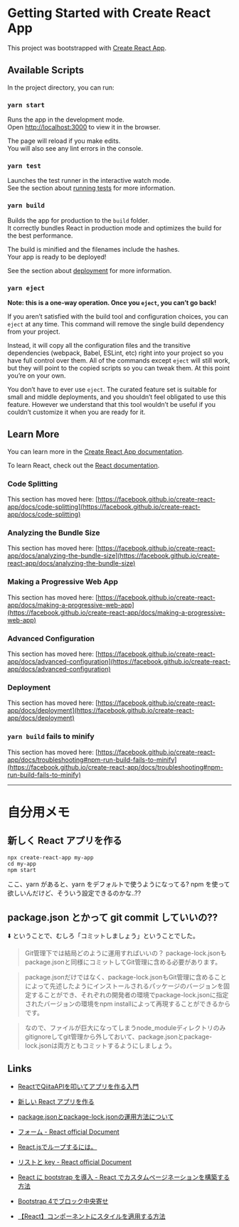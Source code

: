 # Getting Started with Create React App

This project was bootstrapped with [Create React App](https://github.com/facebook/create-react-app).

## Available Scripts

In the project directory, you can run:

### `yarn start`

Runs the app in the development mode.\
Open [http://localhost:3000](http://localhost:3000) to view it in the browser.

The page will reload if you make edits.\
You will also see any lint errors in the console.

### `yarn test`

Launches the test runner in the interactive watch mode.\
See the section about [running tests](https://facebook.github.io/create-react-app/docs/running-tests) for more information.

### `yarn build`

Builds the app for production to the `build` folder.\
It correctly bundles React in production mode and optimizes the build for the best performance.

The build is minified and the filenames include the hashes.\
Your app is ready to be deployed!

See the section about [deployment](https://facebook.github.io/create-react-app/docs/deployment) for more information.

### `yarn eject`

**Note: this is a one-way operation. Once you `eject`, you can’t go back!**

If you aren’t satisfied with the build tool and configuration choices, you can `eject` at any time. This command will remove the single build dependency from your project.

Instead, it will copy all the configuration files and the transitive dependencies (webpack, Babel, ESLint, etc) right into your project so you have full control over them. All of the commands except `eject` will still work, but they will point to the copied scripts so you can tweak them. At this point you’re on your own.

You don’t have to ever use `eject`. The curated feature set is suitable for small and middle deployments, and you shouldn’t feel obligated to use this feature. However we understand that this tool wouldn’t be useful if you couldn’t customize it when you are ready for it.

## Learn More

You can learn more in the [Create React App documentation](https://facebook.github.io/create-react-app/docs/getting-started).

To learn React, check out the [React documentation](https://reactjs.org/).

### Code Splitting

This section has moved here: [https://facebook.github.io/create-react-app/docs/code-splitting](https://facebook.github.io/create-react-app/docs/code-splitting)

### Analyzing the Bundle Size

This section has moved here: [https://facebook.github.io/create-react-app/docs/analyzing-the-bundle-size](https://facebook.github.io/create-react-app/docs/analyzing-the-bundle-size)

### Making a Progressive Web App

This section has moved here: [https://facebook.github.io/create-react-app/docs/making-a-progressive-web-app](https://facebook.github.io/create-react-app/docs/making-a-progressive-web-app)

### Advanced Configuration

This section has moved here: [https://facebook.github.io/create-react-app/docs/advanced-configuration](https://facebook.github.io/create-react-app/docs/advanced-configuration)

### Deployment

This section has moved here: [https://facebook.github.io/create-react-app/docs/deployment](https://facebook.github.io/create-react-app/docs/deployment)

### `yarn build` fails to minify

This section has moved here: [https://facebook.github.io/create-react-app/docs/troubleshooting#npm-run-build-fails-to-minify](https://facebook.github.io/create-react-app/docs/troubleshooting#npm-run-build-fails-to-minify)

---

# 自分用メモ

## 新しく React アプリを作る

```shell
npx create-react-app my-app
cd my-app
npm start
```

ここ、yarn があると、yarn をデフォルトで使うようになってる?
npm を使って欲しいんだけど、そういう設定できるのかな..??

## package.json とかって git commit していいの??

⬇️ ということで、むしろ「コミットしましょう」ということでした。

> Git管理下では結局どのように運用すればいいの？
> package-lock.jsonもpackage.jsonと同様にコミットしてGit管理に含める必要があります。

> package.jsonだけではなく、package-lock.jsonもGit管理に含めることによって先述したようにインストールされるパッケージのバージョンを固定することができ、それぞれの開発者の環境でpackage-lock.jsonに指定されたバージョンの環境をnpm installによって再現することができるからです。

> なので、ファイルが巨大になってしまうnode_moduleディレクトリのみgitignoreしてgit管理から外しておいて、package.jsonとpackage-lock.jsonは両方ともコミットするようにしましょう。


## Links

* [ReactでQiitaAPIを叩いてアプリを作る入門](https://qiita.com/Kotomi1338/items/569bc88f23134d7fae73)
* [新しい React アプリを作る](https://ja.reactjs.org/docs/create-a-new-react-app.html)
* [package.jsonとpackage-lock.jsonの運用方法について](https://engineering.mobalab.net/2019/08/08/package-json%E3%81%A8package-lock-json%E3%81%AE%E9%81%8B%E7%94%A8%E6%96%B9%E6%B3%95%E3%81%AB%E3%81%A4%E3%81%84%E3%81%A6/)
* [フォーム - React official Document](https://ja.reactjs.org/docs/forms.html)

* [React.jsでループするには。](https://qiita.com/konojunya/items/cb026a2aa3df1837d587)
* [リストと key - React official Document](https://ja.reactjs.org/docs/lists-and-keys.html)

* [React に bootstrap を導入 - React でカスタムページネーションを構築する方法](https://www.digitalocean.com/community/tutorials/how-to-build-custom-pagination-with-react-ja)
* [Bootstrap 4でブロック中央寄せ](https://qiita.com/Fendo181/items/1f32cbbfa676766ae331)
* [【React】コンポーネントにスタイルを適用する方法](https://cpoint-lab.co.jp/article/201906/10208/)